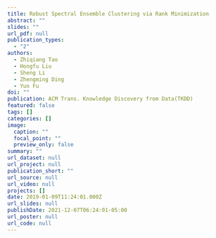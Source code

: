 ```yaml
---
title: Robust Spectral Ensemble Clustering via Rank Minimization
abstract: ""
slides: ""
url_pdf: null
publication_types:
  - "2"
authors:
  - Zhiqiang Tao
  - Hongfu Liu
  - Sheng Li
  - Zhengming Ding
  - Yun Fu
doi: ""
publication: ACM Trans. Knowledge Discovery from Data(TKDD)
featured: false
tags: []
categories: []
image:
  caption: ""
  focal_point: ""
  preview_only: false
summary: ""
url_dataset: null
url_project: null
publication_short: ""
url_source: null
url_video: null
projects: []
date: 2019-01-09T11:24:01.000Z
url_slides: null
publishDate: 2021-12-07T06:24:01-05:00
url_poster: null
url_code: null
---
```

